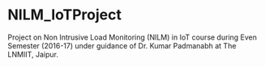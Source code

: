 # NILM_IoTProject
Project on Non Intrusive Load Monitoring (NILM) in IoT course during Even Semester (2016-17) under guidance of Dr. Kumar Padmanabh at The LNMIIT, Jaipur.
